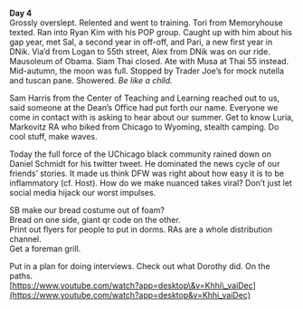 **Day 4**  
Grossly overslept. Relented and went to training. Tori from Memoryhouse texted. Ran into Ryan Kim with his POP group. Caught up with him about his gap year, met Sal, a second year in off-off, and Pari, a new first year in DNik. Via’d from Logan to 55th street, Alex from DNik was on our ride. Mausoleum of Obama. Siam Thai closed. Ate with Musa at Thai 55 instead. Mid-autumn, the moon was full. Stopped by Trader Joe’s for mock nutella and tuscan pane. Showered. *Be like a child.*

Sam Harris from the Center of Teaching and Learning reached out to us, said someone at the Dean’s Office had put forth our name. Everyone we come in contact with is asking to hear about our summer. Get to know Luria, Markovitz RA who biked from Chicago to Wyoming, stealth camping. Do cool stuff, make waves.

Today the full force of the UChicago black community rained down on Daniel Schmidt for his twitter tweet. He dominated the news cycle of our friends’ stories. It made us think DFW was right about how easy it is to be inflammatory (cf. Host). How do we make nuanced takes viral? Don’t just let social media hijack our worst impulses.

SB make our bread costume out of foam?  
Bread on one side, giant qr code on the other.  
Print out flyers for people to put in dorms. RAs are a whole distribution channel.   
Get a foreman grill. 

Put in a plan for doing interviews. Check out what Dorothy did. On the paths.  
[https://www.youtube.com/watch?app=desktop\&v=Khhi\_vaiDec](https://www.youtube.com/watch?app=desktop&v=Khhi_vaiDec)